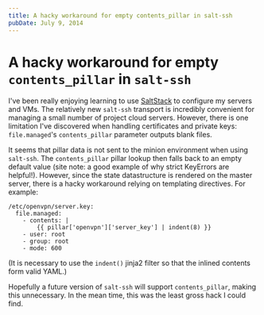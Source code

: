 ```yaml
---
title: A hacky workaround for empty contents_pillar in salt-ssh
pubDate: July 9, 2014
---
```


# A hacky workaround for empty `contents_pillar` in `salt-ssh`

I've been really enjoying learning to use [SaltStack](http://docs.saltstack.com/en/latest/) to configure my servers and VMs. The relatively new `salt-ssh` transport is incredibly convenient for managing a small number of project cloud servers. However, there is one limitation I've discovered when handling certificates and private keys: `file.managed`'s `contents_pillar` parameter outputs blank files.

It seems that pillar data is not sent to the minion environment when using `salt-ssh`. The `contents_pillar` pillar lookup then falls back to an empty default value (site note: a good example of why strict KeyErrors are helpful!). However, since the state datastructure is rendered on the master server, there is a hacky workaround relying on templating directives. For example:

    /etc/openvpn/server.key:
      file.managed:
        - contents: |
            {{ pillar['openvpn']['server_key'] | indent(8) }}
        - user: root
        - group: root
        - mode: 600

(It is necessary to use the `indent()` jinja2 filter so that the inlined contents form valid YAML.)

Hopefully a future version of `salt-ssh` will support `contents_pillar`, making this unnecessary. In the mean time, this was the least gross hack I could find.
